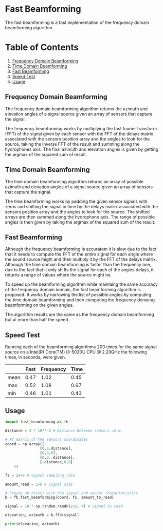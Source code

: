 # Fast Beamforming

The fast beamforming is a fast implementation of the frequency domain beamforming algorithm.

# Table of Contents
1. [Frequency Domain Beamforming](#Frequency-Domain-Beamforming)
2. [Time Domain Beamforming](#Time-Domain-Beamforming)
3. [Fast Beamforming](#Fast-Beamforming)
4. [Speed Test](#Speed-Test)
5. [Usage](#Usage)

## Frequency Domain Beamforming

The frequency domain beamforming algorithm returns the azimuth and elevation angles of a signal source given an array of sensors that capture the signal.

The frequency beamforming works by multiplying the fast fourier transform (FFT) of the signal given by each sensor with the FFT of the delays matrix associated with the sensors position array and the angles to look for the source, taking the inverse FFT of the result and summing along the hydrophones axis. The final azimuth and elevation angles is given by getting the argmax of the squared sum of result.


## Time Domain Beamforming

The time domain beamforming algorithm returns an array of possible azimuth and elevation angles of a signal source given an array of sensors that capture the signal.

The time beamforming works by padding the given sensor signals with zeros and shifting the signal in time by the delays matrix associated with the sensors position array and the angles to look for the source. The shifted arrays are then summed along the hydrophone axis. The range of possible angles is then given by taking the argmax of the squared sum of the result.


## Fast Beamforming

Although the frequency beamforming is accuratem it is slow due to the fact that it needs to compute the FFT of the entire signal for each angle where the sound source might and then multiply it by the FFT of the delays matrix. Although the time domain beamforming is faster than the frequency one, due to the fact that it only shifts the signal for each of the angles delays, it returns a range of values where the source might be.

To speed up the beamforming algorithm while maintaing the same accuracy of the frequency domain bomain, the fast beamforming algorithm is proposed. It works by narrowing the list of possible angles by computing the time domain beamforming and then computing the frequency domaing beamforming on the given angles.

The algorithm results are the same as the frequency domain beamforming but at more than half the speed.


## Speed Test

Running each of the beamforming algorithms 200 times for the same signal source on a Intel(R) Core(TM) i3-5020U CPU @ 2.20GHz the following times, in seconds, were given.

|      | Fast | Frequency | Time |
|------|------|-----------|------|
| mean | 0.47 |   1.02    | 0.45 |
| max  | 0.52 |   1.08    | 0.67 |
| min  | 0.46 |   1.01    | 0.43 |


## Usage

```python
import fast_beamforming as fb

distance = 3 * 10**-2 # Distance between sensors in m

# XY matrix of the sensors coordinates
coord = np.array((
                [0,0,distance],
                [0,0,0],
                [0,0,-distance],
                [-distance,0,0]
    ))

fs = 2e+6 # Signal sampling rate

amount_read = 256 # Signal size

# Create an object with the signal and sensor characteristics
b = fb.fast_beamforming(coord, fs, amount_to_read)

signal = 10 * np.random.randn(256, 4) # Signal to read

elevation, azimuth = b.ffb(signal)

print(elevation, azimuth)
```
